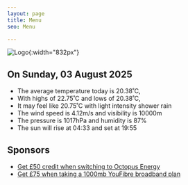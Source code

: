 ```yaml
---
layout: page
title: Menu
seo: Menu

---
```


![Logo](/images/logo.jpg){:width="832px"}

<!-- weather_marker starts -->
## On Sunday, 03 August 2025

- The average temperature today is 20.38˚C,
- With highs of 22.75˚C and lows of 20.38˚C,
- It may feel like 20.75˚C with light intensity shower rain
- The wind speed is 4.12m/s and visibility is 10000m
- The pressure is 1017hPa and humidity is 87%
- The sun will rise at 04:33 and set at 19:55

<!-- weather_marker ends -->

## Sponsors

- [Get £50 credit when switching to Octopus Energy](https://bit.ly/3oD1nnS)
- [Get £75 when taking a 1000mb YouFibre broadband plan](https://aklam.io/91zWhU?)
